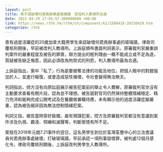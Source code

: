 ```yaml
---
layout: post
title: 男子認破壞何君堯辦事處玻璃牆　官指判入教導所合適
date: 2021-04-29 17:01:57.000000000 +08:00
link: https://news.rthk.hk/rthk/ch/component/k2/1588418-20210429.htm
categories: rthk
---
```


患有過度活躍症的20歲加拿大籍男學生承認破壞何君堯辦事處的玻璃牆，律政司覆核刑期後，早前被改判入教導所。上訴庭頒布書面判詞表示，原審裁判官嚴重誤判案件的嚴重程度及被告的罪責，辯方提出的輕判理由一概不能成立或不足為道，質疑被告缺乏悔意，因此必須改為拘禁式的刑罰，判入教導所最為合適。

上訴庭指出，案中「私了」行為是要搶奪法律的功能及地位，把個人眼中的對錯強加於人，並進行報復，或會造成惡性循環，令社會變得無法無天。

判詞指出，控方沒有向原訟庭展示被告犯案前的舉止令人費解，原審裁判官亦沒有主動要求查看有關片段，認為並不理想。被告面對官司仍然保持整體情緒穩定、精力充沛和能夠完成公開考試及在餐廳做兼職侍應，未有顯示他的過度活躍症屬嚴重，認為被告絕非因為無法控制情緒犯案。

判詞又指，被告當時穿好裝備，屬有預謀犯案，控方及原審裁判官都沒有意識到案件涉及仇視、霸凌、恫嚇和滅聲等，判斷案情有所不足。

案發在2019年元朗7.21事件的翌日，這名男學生到位於荃灣荃豐中心的立法會議員何君堯辦事處破壞，打破玻璃牆，早前承認一項刑事毀壞罪，被判處12個月感化令，律政司覆核刑期後，上訴庭改判男學生入教導所。
